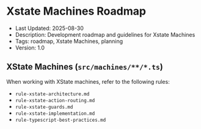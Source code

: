 # Xstate Machines Roadmap

- Last Updated: 2025-08-30
- Description: Development roadmap and guidelines for Xstate Machines
- Tags: roadmap, Xstate Machines, planning
- Version: 1.0

## XState Machines (`src/machines/**/*.ts`)

When working with XState machines, refer to the following rules:

- `rule-xstate-architecture.md`
- `rule-xstate-action-routing.md`
- `rule-xstate-guards.md`
- `rule-xstate-implementation.md`
- `rule-typescript-best-practices.md`
